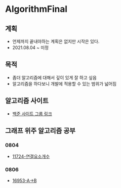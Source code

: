 # AlgorithmFinal  
## 계획   
- 언제까지 끝내야하는 계획은 없지만 시작은 있다.  
- 2021.08.04 ~ 미정  
## 목적  
- 좀더 알고리즘에 대해서 깊이 있게 잘 하고 싶음  
- 알고리즘을 하다보니 개발에 적용할 수 있는 범위가 넓어짐  
## 알고리즘 사이트  

-  [백준 사이트 그룹  링크](https://www.acmicpc.net/group/12038)

## 그래프 위주 알고리즘 공부  
### 0804  
- [11724-연결요소개수](./algorithmStudy/0804/2021년08월04일_11724-연결요소의개수.md) 

### 0806

- [16953-A->B](./algorithmStudy/0806/2021년08월06일_16953-A-B)

  





